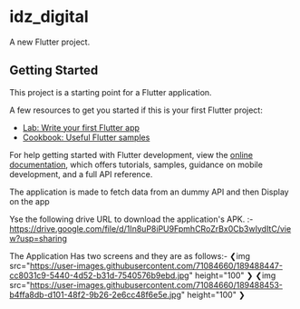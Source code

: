 # idz_digital

A new Flutter project.

## Getting Started

This project is a starting point for a Flutter application.

A few resources to get you started if this is your first Flutter project:

- [Lab: Write your first Flutter app](https://docs.flutter.dev/get-started/codelab)
- [Cookbook: Useful Flutter samples](https://docs.flutter.dev/cookbook)

For help getting started with Flutter development, view the
[online documentation](https://docs.flutter.dev/), which offers tutorials,
samples, guidance on mobile development, and a full API reference.


The application is made to fetch data from an dummy API and then Display on the app


Yse the following drive URL to download the application's APK. :-
https://drive.google.com/file/d/1In8uP8iPU9FpmhCRoZrBx0Cb3wIydItC/view?usp=sharing


The Application Has two screens and they are as follows:-
❮img src="https://user-images.githubusercontent.com/71084660/189488447-cc8031c9-5440-4d52-b31d-7540576b9ebd.jpg" height="100" ❯
❮img src="https://user-images.githubusercontent.com/71084660/189488453-b4ffa8db-d101-48f2-9b26-2e6cc48f6e5e.jpg" height="100" ❯


